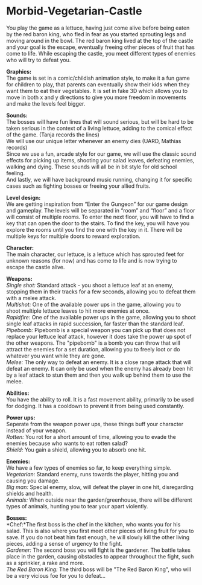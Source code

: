 # Morbid-Vegetarian-Castle

You play the game as a lettuce, having just come alive before being eaten by the red baron king, who fled in fear as you started sprouting legs and moving around in the bowl. The red baron king lived at the top of the castle and your goal is the escape, eventually freeing other pieces of fruit that has come to life. 
While escaping the castle, you meet different types of enemies who will try to defeat you.


**Graphics:**                                                       
The game is set in a comic/childish animation style, to make it a fun game for children to play, that parents can eventually show their kids when they want them to eat their vegetables. It is set in fake 3D which allows you to move in both x and y directions to give you more freedom in movements and make the levels feel bigger.

**Sounds:**                                                      
The bosses will have fun lines that will sound serious, but will be hard to be taken serious in the context of a living lettuce, adding to the comical effect of the game. (Tanja records the lines)                                      
We will use our unique letter whenever an enemy dies (UARD, Mathias records)                                      
Since we use a fun, arcade style for our game, we will use the classic sound effects for picking up items, shooting your salad leaves, defeating enemies, walking and dying. These sounds will all be in bit style for old school feeling.                                      
And lastly, we will have background music running, changing it for specific cases such as fighting bosses or freeing your allied fruits.

**Level design:**                                                                                                                                     
We are getting inspiration from “Enter the Gungeon” for our game design and gameplay. The levels will be separated in “room” and “floor” and a floor will consist of multiple rooms. To enter the next floor, you will have to find a key that can open the door to the stairs. To find the key, you will have you explore the rooms until you find the one with the key in it. There will be multiple keys for multiple doors to reward exploration. 

**Character:**                                                      
The main character, our lettuce, is a lettuce which has sprouted feet for unknown reasons (for now) and has come to life and is now trying to escape the castle alive.

**Weapons:**                                                      
*Single shot:* Standard attack - you shoot a lettuce leaf at an enemy, stopping them in their tracks for a few seconds, allowing you to defeat them with a melee attack.                                                    
*Multishot:* One of the available power ups in the game, allowing you to shoot multiple lettuce leaves to hit more enemies at once.                                      
*Rapidfire:* One of the available power ups in the game, allowing you to shoot single leaf attacks in rapid succession, far faster than the standard leaf.                                      
*Pipebomb:* Pipebomb is a special weapon you can pick up that does not replace your lettuce leaf attack, however it does take the power up spot of the other weapons. The "pipebomb" is a bomb you can throw that will attract the enemies for a set duration, allowing you to freely loot or do whatever you want while they are gone.                                      
*Melee:* The only way to defeat an enemy. It is a close range attack that will defeat an enemy. It can only be used when the enemy has already been hit by a leaf attack to stun them and then you walk up behind them to use the melee.

**Abilities:**                                                      
You have the ability to roll. It is a fast movement ability, primarily to be used for dodging. It has a cooldown to prevent it from being used constantly.

**Power ups:**                                                      
Seperate from the weapon power ups, these things buff your character instead of your weapon.                                      
*Rotten:* You rot for a short amount of time, allowing you to evade the enemies because who wants to eat rotten salad?                                      
*Shield:* You gain a shield, allowing you to absorb one hit.

**Enemies:**                                                      
We have a few types of enemies so far, to keep everything simple.                                      
*Vegetarian:* Standard enemy, runs towards the player, hitting you and causing you damage.                                      
*Big man:* Special enemy, slow, will defeat the player in one hit, disregarding shields and health.                                      
*Animals:* When outside near the garden/greenhouse, there will be different types of animals, hunting you to tear your apart violently.                                      

**Bosses:**                                                      
*Chef:*The first boss is the chef in the kitchen, who wants you for his salad. This is also where you first meet other pieces of living fruit for you to save. If you do not beat him fast enough, he will slowly kill the other living pieces, adding a sense of urgency to the fight.                                      
*Gardener:* The second boss you will fight is the gardener. The battle takes place in the garden, causing obstacles to appear throughout the fight, such as a sprinkler, a rake and more.                                            
*The Red Baron King:* The third boss will be "The Red Baron King", who will be a very vicious foe for you to defeat...
